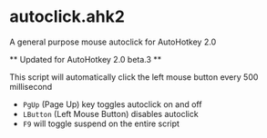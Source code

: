 # autoclick.ahk2
A general purpose mouse autoclick for AutoHotkey 2.0

** Updated for AutoHotkey 2.0 beta.3 **

This script will automatically click the left mouse button every 500 millisecond
- `PgUp` (Page Up) key toggles autoclick on and off
- `LButton` (Left Mouse Button) disables autoclick
- `F9` will toggle suspend on the entire script